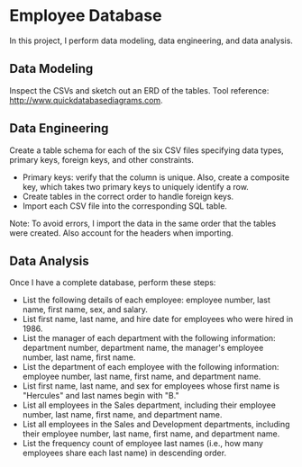 # Employee Database

In this project, I perform data modeling, data engineering, and data analysis.



## Data Modeling
Inspect the CSVs and sketch out an ERD of the tables. 
Tool reference: http://www.quickdatabasediagrams.com.


## Data Engineering
Create a table schema for each of the six CSV files specifying data types, primary keys, foreign keys, and other constraints.

* Primary keys: verify that the column is unique. Also, create a composite key, which takes two primary keys to uniquely identify a row.
* Create tables in the correct order to handle foreign keys.
* Import each CSV file into the corresponding SQL table.

Note: To avoid errors, I import the data in the same order that the tables were created. Also account for the headers when importing.


## Data Analysis
Once I have a complete database, perform these steps:

* List the following details of each employee: employee number, last name, first name, sex, and salary.
* List first name, last name, and hire date for employees who were hired in 1986.
* List the manager of each department with the following information: department number, department name, the manager's employee number, last name, first name.
* List the department of each employee with the following information: employee number, last name, first name, and department name.
* List first name, last name, and sex for employees whose first name is "Hercules" and last names begin with "B."
* List all employees in the Sales department, including their employee number, last name, first name, and department name.
* List all employees in the Sales and Development departments, including their employee number, last name, first name, and department name.
* List the frequency count of employee last names (i.e., how many employees share each last name) in descending order.
